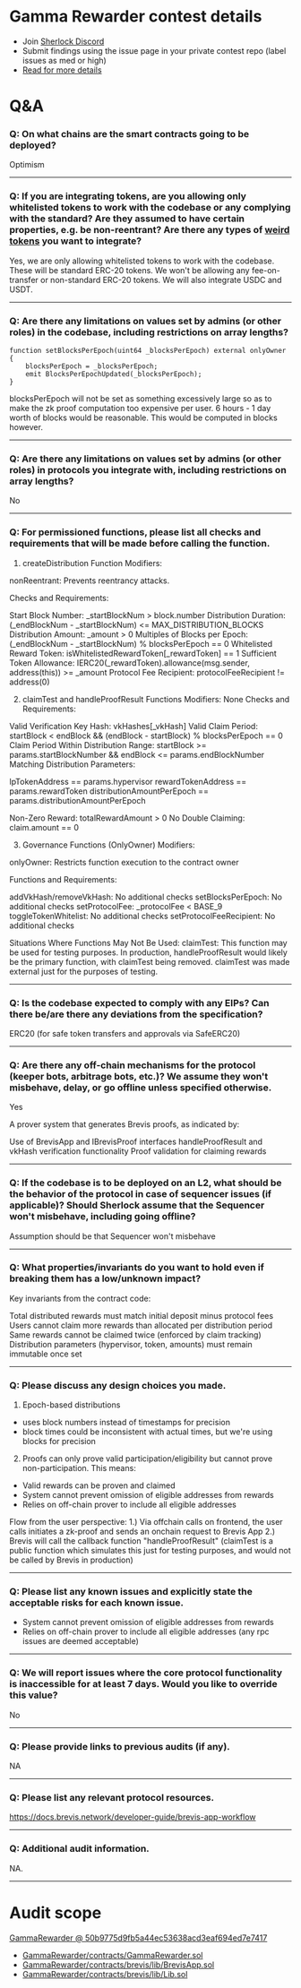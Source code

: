
# Gamma Rewarder contest details

- Join [Sherlock Discord](https://discord.gg/MABEWyASkp)
- Submit findings using the issue page in your private contest repo (label issues as med or high)
- [Read for more details](https://docs.sherlock.xyz/audits/watsons)

# Q&A

### Q: On what chains are the smart contracts going to be deployed?
Optimism
___

### Q: If you are integrating tokens, are you allowing only whitelisted tokens to work with the codebase or any complying with the standard? Are they assumed to have certain properties, e.g. be non-reentrant? Are there any types of [weird tokens](https://github.com/d-xo/weird-erc20) you want to integrate?
Yes, we are only allowing whitelisted tokens to work with the codebase.  These will be standard ERC-20 tokens.  We won't be allowing any fee-on-transfer  or non-standard ERC-20 tokens. We will also integrate USDC and USDT.
___

### Q: Are there any limitations on values set by admins (or other roles) in the codebase, including restrictions on array lengths?
    function setBlocksPerEpoch(uint64 _blocksPerEpoch) external onlyOwner {
        blocksPerEpoch = _blocksPerEpoch;
        emit BlocksPerEpochUpdated(_blocksPerEpoch);
    }

blocksPerEpoch will not be set as something excessively large so as to make the zk proof computation too expensive per user.  6 hours - 1 day worth of blocks would be reasonable.  This would be computed in blocks however.  
___

### Q: Are there any limitations on values set by admins (or other roles) in protocols you integrate with, including restrictions on array lengths?
No
___

### Q: For permissioned functions, please list all checks and requirements that will be made before calling the function.
1. createDistribution Function
Modifiers:

nonReentrant: Prevents reentrancy attacks.

Checks and Requirements:

Start Block Number: _startBlockNum > block.number
Distribution Duration: (_endBlockNum - _startBlockNum) <= MAX_DISTRIBUTION_BLOCKS
Distribution Amount: _amount > 0
Multiples of Blocks per Epoch: (_endBlockNum - _startBlockNum) % blocksPerEpoch == 0
Whitelisted Reward Token: isWhitelistedRewardToken[_rewardToken] == 1
Sufficient Token Allowance: IERC20(_rewardToken).allowance(msg.sender, address(this)) >= _amount
Protocol Fee Recipient: protocolFeeRecipient != address(0)

2. claimTest and handleProofResult Functions
Modifiers: None
Checks and Requirements:

Valid Verification Key Hash: vkHashes[_vkHash]
Valid Claim Period: startBlock < endBlock && (endBlock - startBlock) % blocksPerEpoch == 0
Claim Period Within Distribution Range: startBlock >= params.startBlockNumber && endBlock <= params.endBlockNumber
Matching Distribution Parameters:

lpTokenAddress == params.hypervisor
rewardTokenAddress == params.rewardToken
distributionAmountPerEpoch == params.distributionAmountPerEpoch


Non-Zero Reward: totalRewardAmount > 0
No Double Claiming: claim.amount == 0

3. Governance Functions (OnlyOwner)
Modifiers:

onlyOwner: Restricts function execution to the contract owner

Functions and Requirements:

addVkHash/removeVkHash: No additional checks
setBlocksPerEpoch: No additional checks
setProtocolFee: _protocolFee < BASE_9
toggleTokenWhitelist: No additional checks
setProtocolFeeRecipient: No additional checks


Situations Where Functions May Not Be Used:
claimTest: This function may be used for testing purposes.  In production, handleProofResult would likely be the primary function, with claimTest being removed.  claimTest was made external just for the purposes of testing.
___

### Q: Is the codebase expected to comply with any EIPs? Can there be/are there any deviations from the specification?
ERC20 (for safe token transfers and approvals via SafeERC20)
___

### Q: Are there any off-chain mechanisms for the protocol (keeper bots, arbitrage bots, etc.)? We assume they won't misbehave, delay, or go offline unless specified otherwise.
Yes

A prover system that generates Brevis proofs, as indicated by:

Use of BrevisApp and IBrevisProof interfaces
handleProofResult and vkHash verification functionality
Proof validation for claiming rewards
___

### Q: If the codebase is to be deployed on an L2, what should be the behavior of the protocol in case of sequencer issues (if applicable)? Should Sherlock assume that the Sequencer won't misbehave, including going offline?
Assumption should be that Sequencer won't misbehave
___

### Q: What properties/invariants do you want to hold even if breaking them has a low/unknown impact?
Key invariants from the contract code:

Total distributed rewards must match initial deposit minus protocol fees
Users cannot claim more rewards than allocated per distribution period
Same rewards cannot be claimed twice (enforced by claim tracking)
Distribution parameters (hypervisor, token, amounts) must remain immutable once set
___

### Q: Please discuss any design choices you made.
1.  Epoch-based distributions
- uses block numbers instead of timestamps for precision
- block times could be inconsistent with actual times, but we're using blocks for precision


2. Proofs can only prove valid participation/eligibility but cannot prove non-participation. This means:
- Valid rewards can be proven and claimed
- System cannot prevent omission of eligible addresses from rewards
- Relies on off-chain prover to include all eligible addresses

Flow  from the user perspective:
1.)  Via offchain calls on frontend, the user calls initiates a zk-proof and sends an onchain request to Brevis App
2.)  Brevis will call the callback function "handleProofResult" (claimTest is a public function which simulates this just for testing purposes, and would not be called by Brevis in production)
___

### Q: Please list any known issues and explicitly state the acceptable risks for each known issue.
- System cannot prevent omission of eligible addresses from rewards
- Relies on off-chain prover to include all eligible addresses (any rpc issues are deemed acceptable)
___

### Q: We will report issues where the core protocol functionality is inaccessible for at least 7 days. Would you like to override this value?
No
___

### Q: Please provide links to previous audits (if any).
NA
___

### Q: Please list any relevant protocol resources.
https://docs.brevis.network/developer-guide/brevis-app-workflow
___

### Q: Additional audit information.
NA.
___



# Audit scope


[GammaRewarder @ 50b9775d9fb5a44ec53638acd3eaf694ed7e7417](https://github.com/GammaStrategies/GammaRewarder/tree/50b9775d9fb5a44ec53638acd3eaf694ed7e7417)
- [GammaRewarder/contracts/GammaRewarder.sol](GammaRewarder/contracts/GammaRewarder.sol)
- [GammaRewarder/contracts/brevis/lib/BrevisApp.sol](GammaRewarder/contracts/brevis/lib/BrevisApp.sol)
- [GammaRewarder/contracts/brevis/lib/Lib.sol](GammaRewarder/contracts/brevis/lib/Lib.sol)

